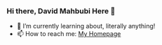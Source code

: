 ### Hi there, David Mahbubi Here 👋

- 🌱 I’m currently learning about, literally anything!
- 📫 How to reach me: [My Homepage](https://davidmahbubi.webmediadigital.com)
